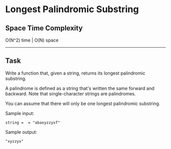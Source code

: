 # Longest Palindromic Substring

## Space Time Complexity

O(N^2) time | O(N) space

---

## Task

Write a function that, given a string, returns its longest palindromic substring.

A palindrome is defined as a string that's written the same forward and backward. Note that single-character strings are palindromes.

You can assume that there will only be one longest palindromic substring.

Sample input:

```
string =  = "abaxyzzyxf"
```

Sample output:

```
"xyzzyx"
```
